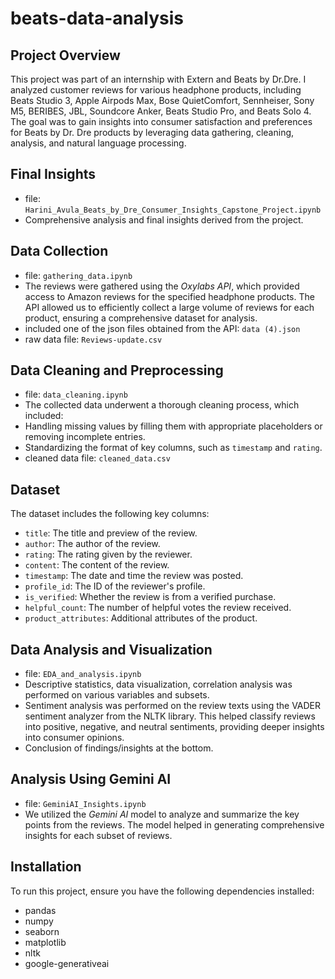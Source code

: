 # beats-data-analysis

## Project Overview
This project was part of an internship with Extern and Beats by Dr.Dre. I analyzed customer reviews for various headphone products, including Beats Studio 3, Apple Airpods Max, Bose QuietComfort, Sennheiser, Sony M5, BERIBES, JBL, Soundcore Anker, Beats Studio Pro, and Beats Solo 4. The goal was to gain insights into consumer satisfaction and preferences for Beats by Dr. Dre products by leveraging data gathering, cleaning, analysis, and natural language processing.


## Final Insights  
- file: `Harini_Avula_Beats_by_Dre_Consumer_Insights_Capstone_Project.ipynb`
- Comprehensive analysis and final insights derived from the project. 

## Data Collection 
- file: `gathering_data.ipynb`
- The reviews were gathered using the *Oxylabs API*, which provided access to Amazon reviews for the specified headphone products. The API allowed us to efficiently collect a large volume of reviews for each product, ensuring a comprehensive dataset for analysis.
- included one of the json files obtained from the API: `data (4).json`
- raw data file: `Reviews-update.csv`

## Data Cleaning and Preprocessing 
- file: `data_cleaning.ipynb`
- The collected data underwent a thorough cleaning process, which included:
- Handling missing values by filling them with appropriate placeholders or removing incomplete entries.
- Standardizing the format of key columns, such as `timestamp` and `rating`.
- cleaned data file: `cleaned_data.csv`

## Dataset
The dataset includes the following key columns:
- `title`: The title and preview of the review.
- `author`: The author of the review.
- `rating`: The rating given by the reviewer.
- `content`: The content of the review.
- `timestamp`: The date and time the review was posted.
- `profile_id`: The ID of the reviewer's profile.
- `is_verified`: Whether the review is from a verified purchase.
- `helpful_count`: The number of helpful votes the review received.
- `product_attributes`: Additional attributes of the product.

## Data Analysis and Visualization
- file: `EDA_and_analysis.ipynb`
- Descriptive statistics, data visualization, correlation analysis was performed on various variables and subsets. 
- Sentiment analysis was performed on the review texts using the VADER sentiment analyzer from the NLTK library. This helped classify reviews into positive, negative, and neutral sentiments, providing deeper insights into consumer opinions.
- Conclusion of findings/insights at the bottom. 

## Analysis Using Gemini AI
- file: `GeminiAI_Insights.ipynb`
- We utilized the *Gemini AI* model to analyze and summarize the key points from the reviews. The model helped in generating comprehensive insights for each subset of reviews.

## Installation
To run this project, ensure you have the following dependencies installed:
- pandas
- numpy
- seaborn
- matplotlib
- nltk
- google-generativeai
